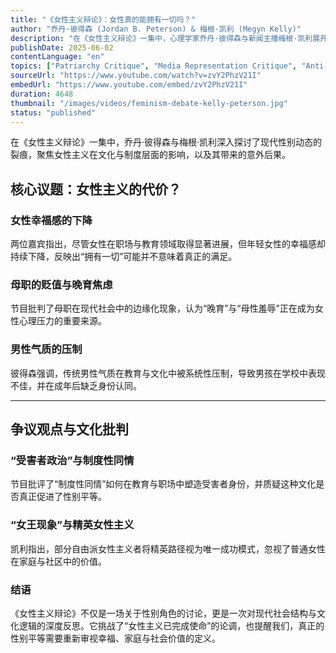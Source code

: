 ```yaml
---
title: "《女性主义辩论》：女性真的能拥有一切吗？"
author: "乔丹·彼得森 (Jordan B. Peterson) & 梅根·凯利 (Megyn Kelly)"
description: "在《女性主义辩论》一集中，心理学家乔丹·彼得森与新闻主播梅根·凯利展开深度对话，探讨现代女性主义的文化与心理影响，尤其是女性幸福感下降、传统男性气质的压制，以及母职与职业之间的张力。"
publishDate: 2025-06-02
contentLanguage: "en"
topics: ["Patriarchy Critique", "Media Representation Critique", "Anti-Feminism Studies"]
sourceUrl: "https://www.youtube.com/watch?v=zvY2PhzV21I"
embedUrl: "https://www.youtube.com/embed/zvY2PhzV21I"
duration: 4648
thumbnail: "/images/videos/feminism-debate-kelly-peterson.jpg"
status: "published"
---
```


在《女性主义辩论》一集中，乔丹·彼得森与梅根·凯利深入探讨了现代性别动态的裂痕，聚焦女性主义在文化与制度层面的影响，以及其带来的意外后果。

## 核心议题：女性主义的代价？

### 女性幸福感的下降
两位嘉宾指出，尽管女性在职场与教育领域取得显著进展，但年轻女性的幸福感却持续下降，反映出“拥有一切”可能并不意味着真正的满足。

### 母职的贬值与晚育焦虑
节目批判了母职在现代社会中的边缘化现象，认为“晚育”与“母性羞辱”正在成为女性心理压力的重要来源。

### 男性气质的压制
彼得森强调，传统男性气质在教育与文化中被系统性压制，导致男孩在学校中表现不佳，并在成年后缺乏身份认同。

---

## 争议观点与文化批判

### “受害者政治”与制度性同情
节目批评了“制度性同情”如何在教育与职场中塑造受害者身份，并质疑这种文化是否真正促进了性别平等。

### “女王现象”与精英女性主义
凯利指出，部分自由派女性主义者将精英路径视为唯一成功模式，忽视了普通女性在家庭与社区中的价值。

### 结语
《女性主义辩论》不仅是一场关于性别角色的讨论，更是一次对现代社会结构与文化逻辑的深度反思。它挑战了“女性主义已完成使命”的论调，也提醒我们，真正的性别平等需要重新审视幸福、家庭与社会价值的定义。
